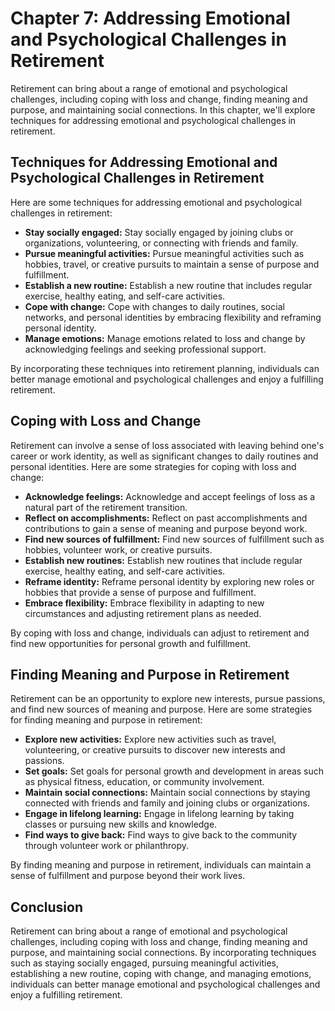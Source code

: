Chapter 7: Addressing Emotional and Psychological Challenges in Retirement
==========================================================================

Retirement can bring about a range of emotional and psychological challenges, including coping with loss and change, finding meaning and purpose, and maintaining social connections. In this chapter, we'll explore techniques for addressing emotional and psychological challenges in retirement.

Techniques for Addressing Emotional and Psychological Challenges in Retirement
------------------------------------------------------------------------------

Here are some techniques for addressing emotional and psychological challenges in retirement:

* **Stay socially engaged:** Stay socially engaged by joining clubs or organizations, volunteering, or connecting with friends and family.
* **Pursue meaningful activities:** Pursue meaningful activities such as hobbies, travel, or creative pursuits to maintain a sense of purpose and fulfillment.
* **Establish a new routine:** Establish a new routine that includes regular exercise, healthy eating, and self-care activities.
* **Cope with change:** Cope with changes to daily routines, social networks, and personal identities by embracing flexibility and reframing personal identity.
* **Manage emotions:** Manage emotions related to loss and change by acknowledging feelings and seeking professional support.

By incorporating these techniques into retirement planning, individuals can better manage emotional and psychological challenges and enjoy a fulfilling retirement.

Coping with Loss and Change
---------------------------

Retirement can involve a sense of loss associated with leaving behind one's career or work identity, as well as significant changes to daily routines and personal identities. Here are some strategies for coping with loss and change:

* **Acknowledge feelings:** Acknowledge and accept feelings of loss as a natural part of the retirement transition.
* **Reflect on accomplishments:** Reflect on past accomplishments and contributions to gain a sense of meaning and purpose beyond work.
* **Find new sources of fulfillment:** Find new sources of fulfillment such as hobbies, volunteer work, or creative pursuits.
* **Establish new routines:** Establish new routines that include regular exercise, healthy eating, and self-care activities.
* **Reframe identity:** Reframe personal identity by exploring new roles or hobbies that provide a sense of purpose and fulfillment.
* **Embrace flexibility:** Embrace flexibility in adapting to new circumstances and adjusting retirement plans as needed.

By coping with loss and change, individuals can adjust to retirement and find new opportunities for personal growth and fulfillment.

Finding Meaning and Purpose in Retirement
-----------------------------------------

Retirement can be an opportunity to explore new interests, pursue passions, and find new sources of meaning and purpose. Here are some strategies for finding meaning and purpose in retirement:

* **Explore new activities:** Explore new activities such as travel, volunteering, or creative pursuits to discover new interests and passions.
* **Set goals:** Set goals for personal growth and development in areas such as physical fitness, education, or community involvement.
* **Maintain social connections:** Maintain social connections by staying connected with friends and family and joining clubs or organizations.
* **Engage in lifelong learning:** Engage in lifelong learning by taking classes or pursuing new skills and knowledge.
* **Find ways to give back:** Find ways to give back to the community through volunteer work or philanthropy.

By finding meaning and purpose in retirement, individuals can maintain a sense of fulfillment and purpose beyond their work lives.

Conclusion
----------

Retirement can bring about a range of emotional and psychological challenges, including coping with loss and change, finding meaning and purpose, and maintaining social connections. By incorporating techniques such as staying socially engaged, pursuing meaningful activities, establishing a new routine, coping with change, and managing emotions, individuals can better manage emotional and psychological challenges and enjoy a fulfilling retirement.
